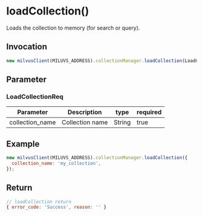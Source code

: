 # loadCollection()
Loads the collection to memory (for search or query).

## Invocation 
```javascript
new milvusClient(MILUVS_ADDRESS).collectionManager.loadCollection(LoadCollectionReq);
```

## Parameter
### LoadCollectionReq
| Parameter       | Description     | type   | required |
| --------------- | --------------- | ------ | -------- |
| collection_name | Collection name | String | true     |

## Example
```javascript
new milvusClient(MILUVS_ADDRESS).collectionManager.loadCollection({
  collection_name: 'my_collection',
});
```

## Return
```javascript
// loadCollection return
{ error_code: 'Success', reason: '' }
```
